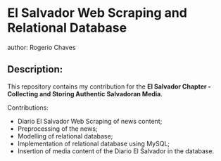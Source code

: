 # El Salvador Web Scraping and Relational Database

author: Rogerio Chaves

## Description:

This repository contains my contribution for the **El Salvador Chapter - Collecting and Storing Authentic Salvadoran Media**.

Contributions:
  - Diario El Salvador Web Scraping of news content;
  - Preprocessing of the news;
  - Modelling of relational database;
  - Implementation of relational database using MySQL;
  - Insertion of media content of the Diario El Salvador in the database.

